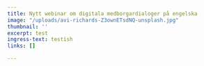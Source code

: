 ```yaml
---
title: Nytt webinar om digitala medborgardialoger på engelska
image: "/uploads/avi-richards-Z3ownETsdNQ-unsplash.jpg"
thumbnail: ''
excerpt: test
ingress-text: testish
links: []

---
```


